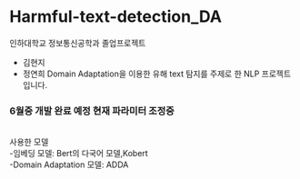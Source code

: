# Harmful-text-detection_DA
인하대학교 정보통신공학과 졸업프로젝트
- 김현지
- 정연희
Domain Adaptation을 이용한 유해 text 탐지를 주제로 한 NLP 프로젝트 입니다.

<h3>6월중 개발 완료 예정 현재 파라미터 조정중</h3>

<br>
사용한 모델<br>
-임베딩 모델: Bert의 다국어 모델,Kobert<br>
-Domain Adaptation 모델: ADDA
